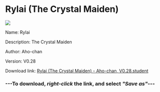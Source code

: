 # Rylai (The Crystal Maiden)

<img src = "https://raw.githubusercontent.com/Arbiter1223/Koukou-Gurashi-Custom-Students/master/Students/Files/Rylai%20(The%20Crystal%20Maiden).png">

Name: Rylai

Description: The Crystal Maiden

Author: Aho-chan

Version: V0.28

Download link: <a href="https://raw.githubusercontent.com/Arbiter1223/Koukou-Gurashi-Custom-Students/master/Students/Files/Rylai%20(The%20Crystal%20Maiden)%20-%20Aho-chan%2C%20V0.28.student">Rylai (The Crystal Maiden) - Aho-chan, V0.28.student</a>

### ---**To download, _right-click_ the link, and select _"Save as"_**---

